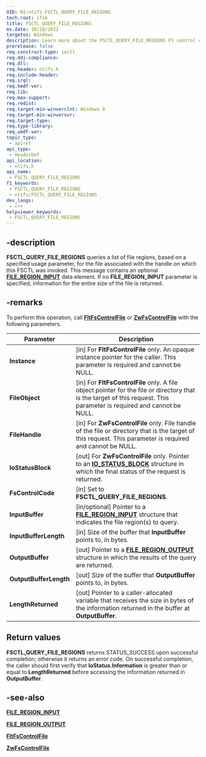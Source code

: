 ```yaml
---
UID: NI:ntifs.FSCTL_QUERY_FILE_REGIONS
tech.root: ifsk
title: FSCTL_QUERY_FILE_REGIONS
ms.date: 10/18/2022
targetos: Windows
description: Learn more about the FSCTL_QUERY_FILE_REGIONS FS control code.
prerelease: false
req.construct-type: ioctl
req.ddi-compliance: 
req.dll: 
req.header: ntifs.h
req.include-header: 
req.irql: 
req.kmdf-ver: 
req.lib: 
req.max-support: 
req.redist: 
req.target-min-winverclnt: Windows 8
req.target-min-winversvr: 
req.target-type: 
req.type-library: 
req.umdf-ver: 
topic_type:
 - apiref
api_type:
 - HeaderDef
api_location:
 - ntifs.h
api_name:
 - FSCTL_QUERY_FILE_REGIONS
f1_keywords:
 - FSCTL_QUERY_FILE_REGIONS
 - ntifs/FSCTL_QUERY_FILE_REGIONS
dev_langs:
 - c++
helpviewer_keywords:
 - FSCTL_QUERY_FILE_REGIONS
---
```


## -description

**FSCTL_QUERY_FILE_REGIONS** queries a list of file regions, based on a specified usage parameter, for the file associated with the handle on which this FSCTL was invoked. This message contains an optional [**FILE_REGION_INPUT**](ns-ntifs-file_region_input.md) data element. If no **FILE_REGION_INPUT** parameter is specified, information for the entire size of the file is returned.

## -remarks

To perform this operation, call [**FltFsControlFile**](../fltkernel/nf-fltkernel-fltfscontrolfile.md) or [**ZwFsControlFile**](nf-ntifs-zwfscontrolfile.md) with the following parameters.

| Parameter | Description |
| --------- | ----------- |
| **Instance** | [in] For **FltFsControlFile** only. An opaque instance pointer for the caller. This parameter is required and cannot be NULL. |
| **FileObject** | [in] For **FltFsControlFile** only. A file object pointer for the file or directory that is the target of this request. This parameter is required and cannot be NULL. |
| **FileHandle** | [in] For **ZwFsControlFile** only. File handle of the file or directory that is the target of this request. This parameter is required and cannot be NULL. |
| **IoStatusBlock** | [out] For **ZwFsControlFile** only. Pointer to an [**IO_STATUS_BLOCK**](../wdm/ns-wdm-_io_status_block.md) structure in which the final status of the request is returned. |
| **FsControlCode** | [in] Set to **FSCTL_QUERY_FILE_REGIONS**. |
| **InputBuffer** | [in/optional] Pointer to a [**FILE_REGION_INPUT**](ns-ntifs-file_region_input.md) structure that indicates the file region(s) to query. |
|  **InputBufferLength** | [in] Size of the buffer that **InputBuffer** points to, in bytes. |
| **OutputBuffer** | [out] Pointer to a [**FILE_REGION_OUTPUT**](ns-ntifs-file_region_output.md) structure in which the results of the query are returned. |
| **OutputBufferLength** | [out] Size of the buffer that **OutputBuffer** points to, in bytes. |
| **LengthReturned** | [out] Pointer to a caller-allocated variable that receives the size in bytes of the information returned in the buffer at **OutputBuffer**. |

## Return values

**FSCTL_QUERY_FILE_REGIONS** returns STATUS_SUCCESS upon successful completion; otherwise it returns an error code. On successful completion, the caller should first verify that **IoStatus.Information** is greater than or equal to **LengthReturned** before accessing the information returned in **OutputBuffer**.

## -see-also

[**FILE_REGION_INPUT**](ns-ntifs-file_region_input.md)

[**FILE_REGION_OUTPUT**](ns-ntifs-file_region_output.md)

[**FltFsControlFile**](../fltkernel/nf-fltkernel-fltfscontrolfile.md)

[**ZwFsControlFile**](nf-ntifs-zwfscontrolfile.md)
